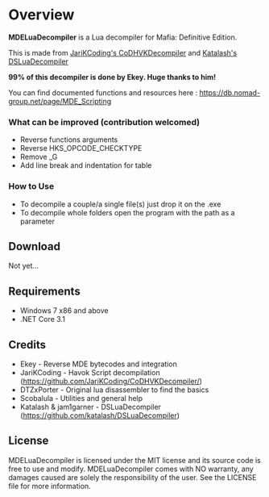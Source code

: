 # Overview

**MDELuaDecompiler** is a Lua decompiler for Mafia: Definitive Edition.

This is made from [JariKCoding's CoDHVKDecompiler](https://github.com/JariKCoding/CoDHVKDecompiler) and [Katalash's DSLuaDecompiler](https://github.com/katalash/DSLuaDecompiler)

**99% of this decompiler is done by Ekey. Huge thanks to him!**

You can find documented functions and resources here : https://db.nomad-group.net/page/MDE_Scripting

### What can be improved (contribution welcomed)

- Reverse functions arguments
- Reverse HKS_OPCODE_CHECKTYPE
- Remove _G
- Add line break and indentation for table

### How to Use 

- To decompile a couple/a single file(s) just drop it on the .exe
- To decompile whole folders open the program with the path as a parameter

## Download

Not yet...
<!--- The latest version and decompiled scripts can be found on the [Releases Page](https://github.com/Deewarz/MDELuaDecompiler/releases). -->


## Requirements

* Windows 7 x86 and above
* .NET Core 3.1

## Credits

- Ekey - Reverse MDE bytecodes and integration
- JariKCoding - Havok Script decompilation (https://github.com/JariKCoding/CoDHVKDecompiler/)
- DTZxPorter - Original lua disassembler to find the basics
- Scobalula - Utilities and general help
- Katalash & jam1garner - DSLuaDecompiler (https://github.com/katalash/DSLuaDecompiler)

## License 

MDELuaDecompiler is licensed under the MIT license and its source code is free to use and modify. MDELuaDecompiler comes with NO warranty, any damages caused are solely the responsibility of the user. See the LICENSE file for more information.